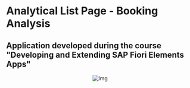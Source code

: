 # Analytical List Page - Booking Analysis
## Application developed during the course "Developing and Extending SAP Fiori Elements Apps"
<p align="center">
  <img src="img/Opera Instantâneo_2024-02-29_085629_localhost.png" alt="Img">
</p>

